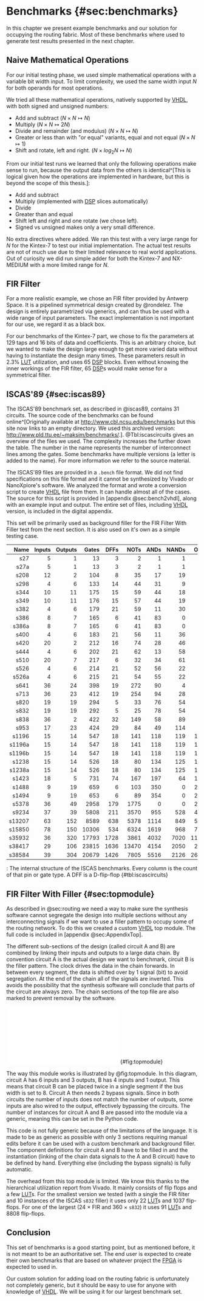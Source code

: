 # Benchmarks {#sec:benchmarks}

In this chapter we present example benchmarks and our solution for occupying the routing fabric. Most of these benchmarks where used to generate test results presented in the next chapter.

## Naive Mathematical Operations

For our initial testing phase, we used simple mathematical operations with a variable bit width input. To limit complexity, we used the same width input $N$ for both operands for most operations.

We tried all these mathematical operations, natively supported by [VHDL](acro "Very High Speed Integrated Circuit HDL"), with both signed and unsigned numbers:

+ Add and subtract ($N \times N \mapsto N$)
+ Multiply ($N \times N \mapsto 2N$)
+ Divide and remainder (and modulus) ($N \times N \mapsto N$)
+ Greater or less than with "or equal" variants, equal and not equal ($N \times N \mapsto 1$)
+ Shift and rotate, left and right. ($N \times log_2N \mapsto N$)

From our initial test runs we learned that only the following operations make sense to run, because the output data from the others is identical^[This is logical given how the operations are implemented in hardware, but this is beyond the scope of this thesis.]:

+ Add and subtract
+ Multiply (implemented with [DSP](acro "Digital Signal Processor") slices automatically)
+ Divide
+ Greater than and equal
+ Shift left and right and one rotate (we chose left).
+ Signed vs unsigned makes only a very small difference.

No extra directives where added. We ran this test with a very large range for $N$ for the Kintex-7 to test our initial implementation. The actual test results are not of much use due to their limited relevance to real world applications. Out of curiosity we did run simple adder for both the Kintex-7 and NX-MEDIUM with a more limited range for $N$.

<!-- We also tested a version of these benchmarks that where connected to [IO](acro "Input and Output") pins instead of internal registers to prove @sec:benchmarkio. -->

## FIR Filter

For a more realistic example, we chose an FIR filter provided by Antwerp Space. It is a pipelined symmetrical design created by @rondelez. The design is entirely parametrized via generics, and can thus be used with a wide range of input parameters. The exact implementation is not important for our use, we regard it as a black box.

For our benchmarks of the Kintex-7 part, we chose to fix the parameters at 129 taps and 16 bits of data and coefficients. This is an arbitrary choice, but we wanted to make the design large enough to get more varied data without having to instantiate the design many times. These parameters result in 2.3% [LUT](acro "LookUp Table") utilization, and uses 65 [DSP](acro "Digital Signal Processor") blocks. Even without knowing the inner workings of the FIR filter, 65 [DSP](acro "Digital Signal Processor")s would make sense for a symmetrical filter.

## ISCAS'89 {#sec:iscas89}

The ISCAS'89 benchmark set, as described in @iscas89, contains 31 circuits. The source code of the benchmarks can be found online^[Originally available at <http://www.cbl.ncsu.edu/benchmarks> but this site now links to an empty directory. We used this archived version: <http://www.pld.ttu.ee/~maksim/benchmarks/>.]. @Tbl:iscascircuits gives an overview of the files we used. The complexity increases the further down the table. The number in the name represents the number of interconnect lines among the gates. Some benchmarks have multiple versions (a letter is added to the name). For more information we refer to the source material.

The ISCAS'89 files are provided in a `.bench` file format. We did not find specifications on this file format and it cannot be synthesized by Vivado or NanoXplore's software. We analyzed the format and wrote a conversion script to create [VHDL](acro "Very High Speed Integrated Circuit HDL") file from them. It can handle almost all of the cases. The source for this script is provided in [appendix @sec:bench2vhdl], along with an example input and output. The entire set of files, including [VHDL](acro "Very High Speed Integrated Circuit HDL") version, is included in the digital appendix.

This set will be primarily used as background filler for the FIR Filter With Filler test from the next section. It is also used on it's own as a simple testing case.

| Name | Inputs | Outputs | Gates | DFFs | NOTs | ANDs | NANDs | ORs | NORs |
|-------:|---:|----:|------:|-----:|------:|-----:|-----:|-----:|-----:|
|    s27 |  5 |   1 |    13 |    3 |     2 |    1 |    1 |    2 |    4 |
|   s27a |  5 |   1 |    13 |    3 |     2 |    1 |    1 |    2 |    4 |
|   s208 | 12 |   2 |   104 |    8 |    35 |   17 |   19 |    4 |   21 |
|   s298 |  4 |   6 |   133 |   14 |    44 |   31 |    9 |   16 |   19 |
|   s344 | 10 |  11 |   175 |   15 |    59 |   44 |   18 |    9 |   30 |
|   s349 | 10 |  11 |   176 |   15 |    57 |   44 |   19 |   10 |   31 |
|   s382 |  4 |   6 |   179 |   21 |    59 |   11 |   30 |   24 |   34 |
|   s386 |  8 |   7 |   165 |    6 |    41 |   83 |    0 |   35 |    0 |
|  s386a |  8 |   7 |   165 |    6 |    41 |   83 |    0 |   35 |    0 |
|   s400 |  4 |   6 |   183 |   21 |    56 |   11 |   36 |   25 |   34 |
|   s420 | 20 |   2 |   212 |   16 |    74 |   28 |   46 |    9 |   39 |
|   s444 |  4 |   6 |   202 |   21 |    62 |   13 |   58 |   14 |   34 |
|   s510 | 20 |   7 |   217 |    6 |    32 |   34 |   61 |   29 |   55 |
|   s526 |  4 |   6 |   214 |   21 |    52 |   56 |   22 |   28 |   35 |
|  s526a |  4 |   6 |   215 |   21 |    54 |   55 |   22 |   28 |   35 |
|   s641 | 36 |  24 |   398 |   19 |   272 |   90 |    4 |   13 |    0 |
|   s713 | 36 |  23 |   412 |   19 |   254 |   94 |   28 |   17 |    0 |
|   s820 | 19 |  19 |   294 |    5 |    33 |   76 |   54 |   60 |   66 |
|   s832 | 19 |  19 |   292 |    5 |    25 |   78 |   54 |   64 |   66 |
|   s838 | 36 |   2 |   422 |   32 |   149 |   58 |   89 |   16 |   78 |
|   s953 | 17 |  23 |   424 |   29 |    84 |   49 |  114 |   36 |  112 |
|  s1196 | 15 |  14 |   547 |   18 |   141 |  118 |  119 |  101 |   50 |
| s1196a | 15 |  14 |   547 |   18 |   141 |  118 |  119 |  101 |   50 |
| s1196b | 15 |  14 |   547 |   18 |   141 |  118 |  119 |  101 |   50 |
|  s1238 | 15 |  14 |   526 |   18 |    80 |  134 |  125 |  112 |   57 |
| s1238a | 15 |  14 |   526 |   18 |    80 |  134 |  125 |  112 |   57 |
|  s1423 | 18 |   5 |   731 |   74 |   167 |  197 |   64 |  137 |   92 |
|  s1488 |  9 |  19 |   659 |    6 |   103 |  350 |    0 |  200 |    0 |
|  s1494 |  9 |  19 |   653 |    6 |    89 |  354 |    0 |  204 |    0 |
|  s5378 | 36 |  49 |  2958 |  179 |  1775 |    0 |    0 |  239 |  765 |
|  s9234 | 37 |  39 |  5808 |  211 |  3570 |  955 |  528 |  431 |  113 |
| s13207 | 63 | 152 |  8589 |  638 |  5378 | 1114 |  849 |  512 |   98 |
| s15850 | 78 | 150 | 10306 |  534 |  6324 | 1619 |  968 |  710 |  151 |
| s35932 | 36 | 320 | 17793 | 1728 |  3861 | 4032 | 7020 | 1152 |    0 |
| s38417 | 29 | 106 | 23815 | 1636 | 13470 | 4154 | 2050 |  226 | 2279 |
| s38584 | 39 | 304 | 20679 | 1426 |  7805 | 5516 | 2126 | 2621 | 1185 |

  : The internal structure of the ISCAS benchmarks. Every column is the count of that pin or gate type. A DFF is a D-flip-flop  {#tbl:iscascircuits}

## FIR Filter With Filler {#sec:topmodule}

As described in @sec:routing we need a way to make sure the synthesis software cannot segregate the design into multiple sections without any interconnecting signals if we want to use a filler pattern to occupy some of the routing network. To do this we created a custom [VHDL](acro "Very High Speed Integrated Circuit HDL") top module. The full code is included in [appendix @sec:AppendixTop].

The different sub-sections of the design (called circuit A and B) are combined by linking their inputs and outputs to a large data chain. By convention circuit A is the actual design we want to benchmark, circuit B is the filler pattern. The clock drives the data in the chain forwards. In between every segment, the data is shifted over by 1 signal (bit) to avoid segregation. At the end of the chain all of the signals are inverted. This avoids the possibility that the synthesis software will conclude that parts of the circuit are always zero. The chain sections of the top file are also marked to prevent removal by the software.

![The top module in diagram form.](assets/TopModuleDiagram.pdf){#fig:topmodule}

The way this module works is illustrated by @fig:topmodule. In this diagram, circuit A has 6 inputs and 3 outputs, B has 4 inputs and 1 output. This means that circuit B can be placed twice in a single segment if the bus width is set to 8. Circuit A then needs 2 bypass signals. Since in both circuits the number of inputs does not match the number of outputs, some inputs are also wired to the output, effectively bypassing the circuits. The number of instances for circuit A and B are passed into the module via a generic, meaning this can be set in the Python code.

This code is not fully generic because of the limitations of the language. It is made to be as generic as possible with only 3 sections requiring manual edits before it can be used with a custom benchmark and background filler. The component definitions for circuit A and B have to be filled in and the instantiation (linking of the chain data signals to the A and B circuit) have to be defined by hand. Everything else (including the bypass signals) is fully automatic.

The overhead from this top module is limited. We know this thanks to the hierarchical utilization report from Vivado. It mainly consists of flip flops and a few [LUT](acro "LookUp Table")s. For the smallest version we tested (with a single the FIR filter and 10 instances of the ISCAS `s832` filler) it uses only 22 [LUT](acro "LookUp Table")s and 1037 flip-flops. For one of the largest (24 $\times$ FIR and 360 $\times$ `s832`) it uses 91 [LUT](acro "LookUp Table")s and 8808 flip-flops.

## Conclusion

This set of benchmarks is a good starting point, but as mentioned before, it is not meant to be an authoritative set. The end user is expected to create their own benchmarks that are based on whatever project the [FPGA](acro "Field Programmable Gate Array") is expected to used in.

Our custom solution for adding load on the routing fabric is unfortunately not completely generic, but it should be easy to use for anyone with knowledge of [VHDL](acro "Very High Speed Integrated Circuit HDL"). We will be using it for our largest benchmark set.
